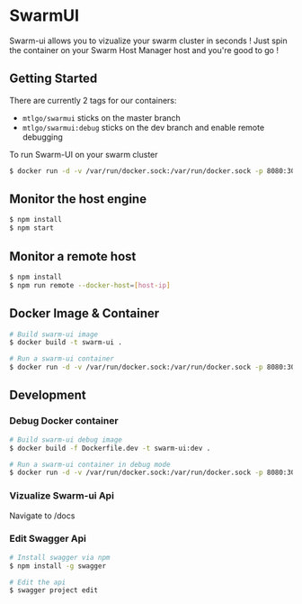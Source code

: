 # SwarmUI
Swarm-ui allows you to vizualize your swarm cluster in seconds ! Just spin the container on your Swarm Host Manager host and you're good to go !

## Getting Started
There are currently 2 tags for our containers:
  * `mtlgo/swarmui` sticks on the master branch
  * `mtlgo/swarmui:debug` sticks on the dev branch and enable remote debugging

To run Swarm-UI on your swarm cluster 

```bash
$ docker run -d -v /var/run/docker.sock:/var/run/docker.sock -p 8080:3000 mtlgo/swarmui
```


## Monitor the host engine
```bash
$ npm install
$ npm start
```

## Monitor a remote host
```bash
$ npm install
$ npm run remote --docker-host=[host-ip]
```

## Docker Image & Container
```bash
# Build swarm-ui image
$ docker build -t swarm-ui .

# Run a swarm-ui container
$ docker run -d -v /var/run/docker.sock:/var/run/docker.sock -p 8080:3000 swarm-ui
```

## Development
### Debug Docker container
```bash
# Build swarm-ui debug image
$ docker build -f Dockerfile.dev -t swarm-ui:dev .

# Run a swarm-ui container in debug mode
$ docker run -d -v /var/run/docker.sock:/var/run/docker.sock -p 8080:3000 -p 5858:5858 swarm-ui:dev
```

### Vizualize Swarm-ui Api
Navigate to /docs

### Edit Swagger Api
```bash
# Install swagger via npm
$ npm install -g swagger

# Edit the api
$ swagger project edit
```